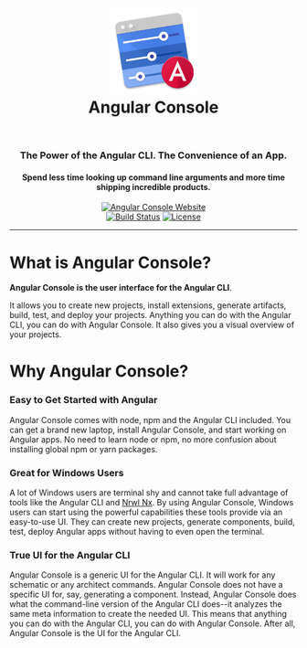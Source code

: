 <h1 align="center">
	<img
		width="150"
		alt="The Lounge"
		src="electron/assets/icons/build/icon.png">
    </br>
    <div>Angular Console</div>
    </br>
</h1>


<h3 align="center">
    The Power of the Angular CLI. The Convenience of an App.
</h3>

<h4 align="center">
    Spend less time looking up command line arguments and more time shipping incredible products.
</h4>

<p align="center">
	<a href="https://angularconsole.org/"><img
		alt="Angular Console Website"
		src="https://img.shields.io/badge/Angular-Console-blue.svg"></a>
	<br>
    <a href="https://travis-ci.com/nrwl/angular-console/"><img
		alt="Build Status"
		src="https://travis-ci.com/nrwl/angular-console.svg?branch=master"></a>
    <a href="https://opensource.org/licenses/MIT"><img
		alt="License"
		src="https://img.shields.io/npm/l/@nrwl/schematics.svg"></a>
</p>

<hr>


# What is Angular Console?


**Angular Console is the user interface for the Angular CLI**.


It allows you to create new projects, install extensions, generate artifacts, build, test, and deploy your projects. Anything you can do with the Angular CLI, you can do with Angular Console. It also gives you a visual overview of your projects.


# Why Angular Console?

### Easy to Get Started with Angular

Angular Console comes with node, npm and the Angular CLI included. You can get a brand new laptop, install Angular Console, and start working on Angular apps. No need to learn node or npm, no more confusion about installing global npm or yarn packages.


### Great for Windows Users

A lot of Windows users are terminal shy and cannot take full advantage of tools like the Angular CLI and [Nrwl Nx](http://nrwl.io/nx). By using Angular Console, Windows users can start using the powerful capabilities these tools provide via an easy-to-use UI. They can create new projects, generate components, build, test, deploy Angular apps without having to even open the terminal.


### True UI for the Angular CLI

Angular Console is a generic UI for the Angular CLI. It will work for any schematic or any architect commands. Angular Console does not have a specific UI for, say, generating a component. Instead, Angular Console does what the command-line version of the Angular CLI does--it analyzes the same meta information to create the needed UI. This means that anything you can do with the Angular CLI, you can do with Angular Console. After all, Angular Console is the UI for the Angular CLI.
